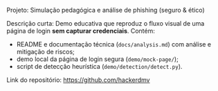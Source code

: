 Projeto: Simulação pedagógica e análise de phishing (seguro & ético)

Descrição curta:
Demo educativa que reproduz o fluxo visual de uma página de login **sem capturar credenciais**. Contém:
- README e documentação técnica (`docs/analysis.md`) com análise e mitigação de riscos;
- demo local da página de login segura (`demo/mock-page/`);
- script de detecção heurística (`demo/detection/detect.py`).

Link do repositório: https://github.com/hackerdmv
